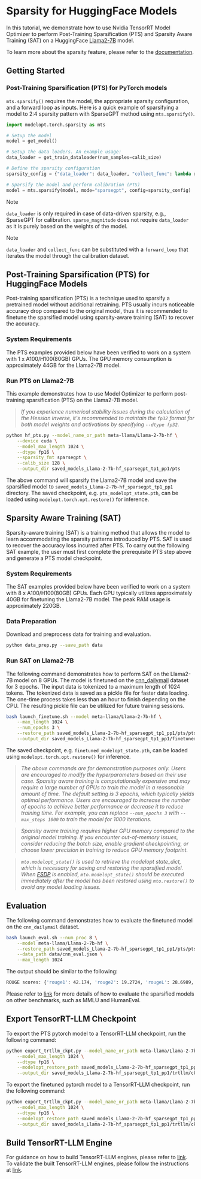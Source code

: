 # Sparsity for HuggingFace Models

In this tutorial, we demonstrate how to use Nvidia TensorRT Model Optimizer to perform Post-Training Sparsification (PTS) and Sparsity Aware Training (SAT) on a HuggingFace [Llama2-7B](https://huggingface.co/meta-llama/Llama-2-7b-hf) model.

To learn more about the sparsity feature, please refer to the [documentation](https://nvidia.github.io/TensorRT-Model-Optimizer/guides/6_sparsity.html).

## Getting Started

### Post-Training Sparsification (PTS) for PyTorch models

`mts.sparsify()` requires the model, the appropriate sparsity configuration, and a forward loop as inputs. Here is a quick example of sparsifying a model to 2:4 sparsity pattern with SparseGPT method using `mts.sparsify()`.

```python
import modelopt.torch.sparsity as mts

# Setup the model
model = get_model()

# Setup the data loaders. An example usage:
data_loader = get_train_dataloader(num_samples=calib_size)

# Define the sparsity configuration
sparsity_config = {"data_loader": data_loader, "collect_func": lambda x: x}

# Sparsify the model and perform calibration (PTS)
model = mts.sparsify(model, mode="sparsegpt", config=sparsity_config)
```

> [!Note]
> `data_loader` is only required in case of data-driven sparsity, e.g., SparseGPT for calibration. `sparse_magnitude` does not require `data_loader` as it is purely based on the weights of the model.

> [!Note]
> `data_loader` and `collect_func` can be substituted with a `forward_loop` that iterates the model through the calibration dataset.

## Post-Training Sparsification (PTS) for HuggingFace Models

Post-training sparsification (PTS) is a technique used to sparsify a pretrained model without additional retraining.
PTS usually incurs noticeable accuracy drop compared to the original model, thus it is recommended to finetune the sparsified model using sparsity-aware training (SAT) to recover the accuracy.

### System Requirements

The PTS examples provided below have been verified to work on a system with 1 x A100/H100(80GB) GPUs.
The GPU memory consumption is approximately 44GB for the Llama2-7B model.

### Run PTS on Llama2-7B

This example demonstrates how to use Model Optimizer to perform post-training sparsification (PTS) on the Llama2-7B model.

> *If you experience numerical stability issues during the calculation of the Hessian inverse, it's recommended to maintain the `fp32` format for both model weights and activations by specifying `--dtype fp32`.*

```sh
python hf_pts.py --model_name_or_path meta-llama/Llama-2-7b-hf \
    --device cuda \
    --model_max_length 1024 \
    --dtype fp16 \
    --sparsity_fmt sparsegpt \
    --calib_size 128 \
    --output_dir saved_models_Llama-2-7b-hf_sparsegpt_tp1_pp1/pts
```

The above command will sparsify the Llama2-7B model and save the sparsified model to `saved_models_Llama-2-7b-hf_sparsegpt_tp1_pp1` directory.
The saved checkpoint, e.g. `pts_modelopt_state.pth`, can be loaded using `modelopt.torch.opt.restore()` for inference.

## Sparsity Aware Training (SAT)

Sparsity-aware training (SAT) is a training method that allows the model to learn accommodating the sparsity patterns
introduced by PTS. SAT is used to recover the accuracy loss incurred after PTS. To carry out the following SAT example,
the user must first complete the prerequisite PTS step above and generate a PTS model checkpoint.

### System Requirements

The SAT examples provided below have been verified to work on a system with 8 x A100/H100(80GB) GPUs.
Each GPU typically utilizes approximately 40GB for finetuning the Llama2-7B model. The peak RAM usage is approximately 220GB.

### Data Preparation

Download and preprocess data for training and evaluation.

```sh
python data_prep.py --save_path data
```

### Run SAT on Llama2-7B

The following command demonstrates how to perform SAT on the Llama2-7B model on 8 GPUs.
The model is finetuned on the [cnn_dailymail](https://huggingface.co/datasets/abisee/cnn_dailymail) dataset for 3 epochs.
The input data is tokenized to a maximum length of 1024 tokens. The tokenized data is saved as a pickle file for faster data loading. The one-time process takes less than an hour to finish depending on the CPU. The resulting pickle file can be utilized for future training sessions.

```sh
bash launch_finetune.sh --model meta-llama/Llama-2-7b-hf \
    --max_length 1024 \
    --num_epochs 3 \
    --restore_path saved_models_Llama-2-7b-hf_sparsegpt_tp1_pp1/pts/pts_modelopt_state.pth \
    --output_dir saved_models_Llama-2-7b-hf_sparsegpt_tp1_pp1/finetuned
```

The saved checkpoint, e.g. `finetuned_modelopt_state.pth`, can be loaded using `modelopt.torch.opt.restore()` for inference.

> *The above commands are for demonstration purposes only. Users are encouraged to modify the hyperparameters based on their use case. Sparsity aware training is computationally expensive and may require a large number of GPUs to train the model in a reasonable amount of time. The default setting is 3 epochs, which typically yields optimal performance. Users are encouraged to increase the number of epochs to achieve better performance or decrease it to reduce training time. For example, you can replace `--num_epochs 3` with `--max_steps 1000` to train the model for 1000 iterations.*

> *Sparsity aware training requires higher GPU memory compared to the original model training. If you encounter out-of-memory issues, consider reducing the batch size, enable gradient checkpointing, or choose lower precision in training to reduce GPU memory footprint.*

> *`mto.modelopt_state()` is used to retrieve the modelopt state_dict, which is necessary for saving and restoring the sparsified model. When [FSDP](https://pytorch.org/docs/stable/fsdp.html) is enabled, `mto.modelopt_state()` should be executed immediately after the model has been restored using `mto.restore()` to avoid any model loading issues.*

## Evaluation

The following command demonstrates how to evaluate the finetuned model on the `cnn_dailymail` dataset.

```sh
bash launch_eval.sh --num_proc 8 \
    --model meta-llama/Llama-2-7b-hf \
    --restore_path saved_models_Llama-2-7b-hf_sparsegpt_tp1_pp1/pts/pts_modelopt_state.pth \
    --data_path data/cnn_eval.json \
    --max_length 1024
```

The output should be similar to the following:

```sh
ROUGE scores: {'rouge1': 42.174, 'rouge2': 19.2724, 'rougeL': 28.6989, 'rougeLsum': 39.1394}
```

Please refer to [link](../llm_eval/README.md#Evaluation-scripts-for-LLM-tasks) for more details of how to evaluate the sparsified models on other benchmarks, such as MMLU and HumanEval.

## Export TensorRT-LLM Checkpoint

To export the PTS pytorch model to a TensorRT-LLM checkpoint, run the following command:

```sh
python export_trtllm_ckpt.py --model_name_or_path meta-llama/Llama-2-7b-hf \
    --model_max_length 1024 \
    --dtype fp16 \
    --modelopt_restore_path saved_models_Llama-2-7b-hf_sparsegpt_tp1_pp1/pts_modelopt_state.pth \
    --output_dir saved_models_Llama-2-7b-hf_sparsegpt_tp1_pp1/trtllm/ckpt_pts
```

To export the finetuned pytorch model to a TensorRT-LLM checkpoint, run the following command:

```sh
python export_trtllm_ckpt.py --model_name_or_path meta-llama/Llama-2-7b-hf \
    --model_max_length 1024 \
    --dtype fp16 \
    --modelopt_restore_path saved_models_Llama-2-7b-hf_sparsegpt_tp1_pp1/finetuned/finetuned_modelopt_state.pth \
    --output_dir saved_models_Llama-2-7b-hf_sparsegpt_tp1_pp1/trtllm/ckpt_finetuned
```

## Build TensorRT-LLM Engine

For guidance on how to build TensorRT-LLM engines, please refer to [link](../llm_ptq/README.md#TensorRT-LLM-Engine-Build).
To validate the built TensorRT-LLM engines, please follow the instructions at [link](../llm_ptq/README.md#TensorRT-LLM-Engine-Validation).
